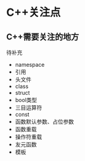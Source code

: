 # C++关注点



## C++需要关注的地方

待补充

- namespace
- 引用
- 头文件
- class
- struct
- bool类型
- 三目运算符
- const
- 函数默认参数、占位参数
- 函数重载
- 操作符重载
- 友元函数
- 模板
